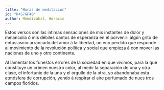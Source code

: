 ```yaml
---
title: "Horas de meditación"
id: "R4S7GF4B"
author: Mendizábal, Horacio
---
```

<div data-schema-version="8"><p>Estos versos son las íntimas sensaciones de mis instantes de dolor y melancolía ó mis débiles cantos de esperanza en el porvenir: algún grito de entusiasmo arrancado del amor á la libertad, un eco perdido que responde al movimiento de la revolución política y social que empieza á con­ mover las naciones de uno y otro continente.</p> <p>Al lamentar los funestos errores de la sociedad en que vivimos, para la que constituye un crimen nuestro color, al medir la separación de una y otra clase, el infortunio de la una y el orgullo de la otra, yo abandonaba esta atmósfera de corrupción, yendo á respirar el aire perfumado de nues­ tros campos floridos.</p> </div>